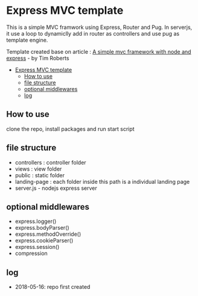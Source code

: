 # Express MVC template

This is a simple MVC framwork using Express, Router and Pug. In serverjs, it use a loop to dynamiclly add in router as controllers and use pug as template engine.

Template created base on article : [A simple mvc framework with node and express](http://timstermatic.github.io/blog/2013/08/17/a-simple-mvc-framework-with-node-and-express/) - by Tim Roberts

<!-- TOC -->

- [Express MVC template](#express-mvc-template)
  - [How to use](#how-to-use)
  - [file structure](#file-structure)
  - [optional middlewares](#optional-middlewares)
  - [log](#log)

<!-- /TOC -->

## How to use

clone the repo, install packages and run start script

## file structure

* controllers : controller folder
* views : view folder
* public : static folder
* landing-page : each folder inside this path is a individual landing page
* server.js - nodejs express server

## optional middlewares

* express.logger()
* express.bodyParser()
* express.methodOverride()
* express.cookieParser()
* express.session()
* compression 

## log

* 2018-05-16: repo first created

